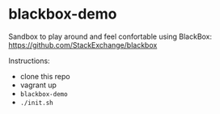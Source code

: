 # blackbox-demo

Sandbox to play around and feel confortable using BlackBox: https://github.com/StackExchange/blackbox

Instructions:
- clone this repo
- vagrant up
- ```blackbox-demo```
- ```./init.sh```
